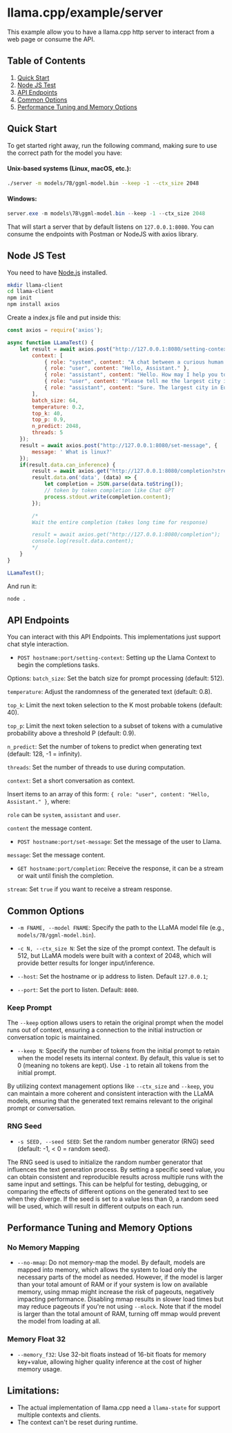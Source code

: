 # llama.cpp/example/server

This example allow you to have a llama.cpp http server to interact from a web page or consume the API.

## Table of Contents

1. [Quick Start](#quick-start)
2. [Node JS Test](#node-js-test)
3. [API Endpoints](#api-endpoints)
4. [Common Options](#common-options)
5. [Performance Tuning and Memory Options](#performance-tuning-and-memory-options)

## Quick Start

To get started right away, run the following command, making sure to use the correct path for the model you have:

#### Unix-based systems (Linux, macOS, etc.):

```bash
./server -m models/7B/ggml-model.bin --keep -1 --ctx_size 2048
```

#### Windows:

```powershell
server.exe -m models\7B\ggml-model.bin --keep -1 --ctx_size 2048
```

That will start a server that by default listens on `127.0.0.1:8080`. You can consume the endpoints with Postman or NodeJS with axios library.

## Node JS Test

You need to have [Node.js](https://nodejs.org/en) installed.

```bash
mkdir llama-client
cd llama-client
npm init
npm install axios
```

Create a index.js file and put inside this:

```javascript
const axios = require('axios');

async function LLamaTest() {
    let result = await axios.post("http://127.0.0.1:8080/setting-context", {
        context: [
            { role: "system", content: "A chat between a curious human and an artificial intelligence assistant. The assistant gives helpful, detailed, and polite answers to the human's questions." },
            { role: "user", content: "Hello, Assistant." },
            { role: "assistant", content: "Hello. How may I help you today?" },
            { role: "user", content: "Please tell me the largest city in Europe." },
            { role: "assistant", content: "Sure. The largest city in Europe is Moscow, the capital of Russia." }
        ],
        batch_size: 64,
        temperature: 0.2,
        top_k: 40,
        top_p: 0.9,
        n_predict: 2048,
        threads: 5
    });
    result = await axios.post("http://127.0.0.1:8080/set-message", {
        message: ' What is linux?'
    });
    if(result.data.can_inference) {
        result = await axios.get("http://127.0.0.1:8080/completion?stream=true", { responseType: 'stream' });
        result.data.on('data', (data) => {
            let completion = JSON.parse(data.toString());
            // token by token completion like Chat GPT
            process.stdout.write(completion.content);
        });

        /*
        Wait the entire completion (takes long time for response)

        result = await axios.get("http://127.0.0.1:8080/completion");
        console.log(result.data.content);
        */
    }
}

LLamaTest();
```

And run it:

```bash
node .
```

## API Endpoints

You can interact with this API Endpoints. This implementations just support chat style interaction.

-    `POST hostname:port/setting-context`: Setting up the Llama Context to begin the completions tasks.

Options:
`batch_size`: Set the batch size for prompt processing (default: 512).

`temperature`: Adjust the randomness of the generated text (default: 0.8).

`top_k`: Limit the next token selection to the K most probable tokens (default: 40).

`top_p`: Limit the next token selection to a subset of tokens with a cumulative probability above a threshold P (default: 0.9).

`n_predict`: Set the number of tokens to predict when generating text (default: 128, -1 = infinity).

`threads`: Set the number of threads to use during computation.

`context`: Set a short conversation as context.

Insert items to an array of this form: `{ role: "user", content: "Hello, Assistant." }`, where:

`role` can be `system`, `assistant` and `user`.

`content` the message content.

-   `POST hostname:port/set-message`: Set the message of the user to Llama.

`message`: Set the message content.

-   `GET hostname:port/completion`: Receive the response, it can be a stream or wait until finish the completion.

`stream`: Set `true` if you want to receive a stream response.

## Common Options

-   `-m FNAME, --model FNAME`: Specify the path to the LLaMA model file (e.g., `models/7B/ggml-model.bin`).
-   `-c N, --ctx_size N`: Set the size of the prompt context. The default is 512, but LLaMA models were built with a context of 2048, which will provide better results for longer input/inference.
-   `--host`: Set the hostname or ip address to listen. Default `127.0.0.1`;

-   `--port`: Set the port to listen. Default: `8080`.

### Keep Prompt

The `--keep` option allows users to retain the original prompt when the model runs out of context, ensuring a connection to the initial instruction or conversation topic is maintained.

-   `--keep N`: Specify the number of tokens from the initial prompt to retain when the model resets its internal context. By default, this value is set to 0 (meaning no tokens are kept). Use `-1` to retain all tokens from the initial prompt.

By utilizing context management options like `--ctx_size` and `--keep`, you can maintain a more coherent and consistent interaction with the LLaMA models, ensuring that the generated text remains relevant to the original prompt or conversation.

### RNG Seed

-   `-s SEED, --seed SEED`: Set the random number generator (RNG) seed (default: -1, < 0 = random seed).

The RNG seed is used to initialize the random number generator that influences the text generation process. By setting a specific seed value, you can obtain consistent and reproducible results across multiple runs with the same input and settings. This can be helpful for testing, debugging, or comparing the effects of different options on the generated text to see when they diverge. If the seed is set to a value less than 0, a random seed will be used, which will result in different outputs on each run.

## Performance Tuning and Memory Options

### No Memory Mapping

-   `--no-mmap`: Do not memory-map the model. By default, models are mapped into memory, which allows the system to load only the necessary parts of the model as needed. However, if the model is larger than your total amount of RAM or if your system is low on available memory, using mmap might increase the risk of pageouts, negatively impacting performance. Disabling mmap results in slower load times but may reduce pageouts if you're not using `--mlock`. Note that if the model is larger than the total amount of RAM, turning off mmap would prevent the model from loading at all.

### Memory Float 32

-   `--memory_f32`: Use 32-bit floats instead of 16-bit floats for memory key+value, allowing higher quality inference at the cost of higher memory usage.

## Limitations:
* The actual implementation of llama.cpp need a `llama-state` for support multiple contexts and clients.
* The context can't be reset during runtime.
